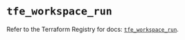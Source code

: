 # `tfe_workspace_run`

Refer to the Terraform Registry for docs: [`tfe_workspace_run`](https://registry.terraform.io/providers/hashicorp/tfe/0.65.1/docs/resources/workspace_run).
